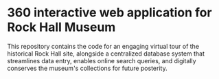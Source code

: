360 interactive web application for Rock Hall Museum
===========================================================

This repository contains the code for an engaging virtual tour of the historical Rock Hall site, alongside a centralized database system that streamlines data entry, enables online search queries, and digitally conserves the museum's collections for future posterity.

